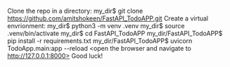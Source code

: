 Clone the repo in a directory: my_dir$ git clone https://github.com/amitshokeen/FastAPI_TodoAPP.git
Create a virtual envrionment: my_dir$ python3 -m venv .venv
my_dir$ source .venv/bin/activate
my_dir$ cd FastAPI_TodoAPP
my_dir/FastAPI_TodoAPP$ pip install -r requirements.txt
my_dir/FastAPI_TodoAPP$ uvicorn TodoApp.main:app --reload
<open the browser and navigate to http://127.0.0.1:8000>
Good luck!
